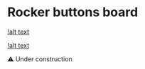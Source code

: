 # Rocker buttons board

[!alt text](https://github.com/Openpipes-org/Rocker_buttons_PCB/blob/main/images/rocker_buttons_front.png)


[!alt text](https://github.com/Openpipes-org/Rocker_buttons_PCB/blob/main/images/rocker_buttons_rear.png)


⚠️ Under construction
